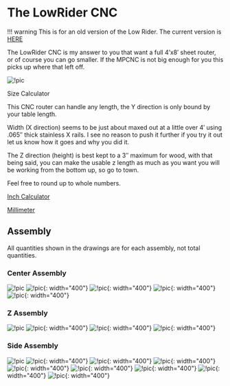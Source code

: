 
# The LowRider CNC

!!! warning
    This is for an old version of the Low Rider. The current version is [HERE](index.md)

The LowRider CNC is my answer to you that want a full 4’x8′ sheet router, or of course you can go
smaller. If the MPCNC is not big enough for you this picks up where that left off.

![!pic](https://www.v1engineering.com/wp-content/uploads/2017/01/LowRider-CNC-lowres.jpg)

Size Calculator

This CNC router can handle any length, the Y direction is only bound by your table length.

Width (X direction) seems to be just about maxed out at a little over 4′ using .065″ thick stainless
X rails. I see no reason to push it further if you try it out let us know how it goes and why you
did it.

The Z direction (height) is best kept to a 3″ maximum for wood, with that being said, you can make
the usable z length as much as you want you will be working from the bottom up, so go to town.

Feel free to round up to whole numbers.

[Inch Calculator](https://jscalc.io/calc/JDMsz9ediG9bvm3E)

[Millimeter](https://jscalc.io/calc/OaNzWO4j2kmHeMPK)

## Assembly

All quantities shown in the drawings are for each assembly, not total quantities.

### Center Assembly

![!pic](https://www.v1engineering.com/wp-content/uploads/2017/01/carriage-Assm.jpg)
![!pic](https://www.v1engineering.com/wp-content/uploads/2017/01/YRoller-Assm-1.jpg){: width="400"}
![!pic](https://www.v1engineering.com/wp-content/uploads/2017/01/Ymotor-ASSM.jpg){: width="400"}
![!pic](https://www.v1engineering.com/wp-content/uploads/2017/01/611.jpg){: width="400"}
![!pic](https://www.v1engineering.com/wp-content/uploads/2017/01/carriage-assm-explode.jpg){: width="400"}

### Z Assembly

![!pic](https://www.v1engineering.com/wp-content/uploads/2017/01/Z-assm.jpg)
![!pic](https://www.v1engineering.com/wp-content/uploads/2017/01/zmount.jpg){: width="400"}
![!pic](https://www.v1engineering.com/wp-content/uploads/2017/01/CORNERXZ.jpg){: width="400"}
![!pic](https://www.v1engineering.com/wp-content/uploads/2017/01/XZFinal.jpg){: width="400"}

### Side Assembly

![!pic](https://www.v1engineering.com/wp-content/uploads/2017/01/Side-Assm-crop.jpg)
![!pic](https://www.v1engineering.com/wp-content/uploads/2017/01/Y-Motor-Assm.jpg){: width="400"}
![!pic](https://www.v1engineering.com/wp-content/uploads/2017/01/ZLeadNut-Assm.jpg){: width="400"}
![!pic](https://www.v1engineering.com/wp-content/uploads/2017/01/Wheel-Assm.jpg){: width="400"}
![!pic](https://www.v1engineering.com/wp-content/uploads/2017/01/Side1.jpg){: width="400"}
![!pic](https://www.v1engineering.com/wp-content/uploads/2017/01/Y-Plate.jpg){: width="400"}
![!pic](https://www.v1engineering.com/wp-content/uploads/2017/01/RollerAssms.jpg){: width="400"}
![!pic](https://www.v1engineering.com/wp-content/uploads/2017/01/rollerassmsside.jpg){: width="400"}
![!pic](https://www.v1engineering.com/wp-content/uploads/2017/01/Standoff-Plate.jpg){: width="400"}
